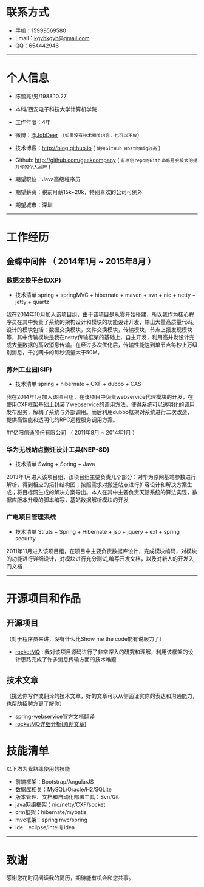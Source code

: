 

# 联系方式

- 手机：15999569580
- Email：kgyhkgyh@gmail.com
- QQ：654442946

---

# 个人信息

 - 陈鹏亮/男/1988.10.27
 - 本科/西安电子科技大学计算机学院 
 - 工作年限：4年
 - 微博：[@JobDeer](http://weibo.com/jobdeer) （``` 如果没有技术相关内容，也可以不放 ```）
 - 技术博客：http://blog.github.io ( ``` 使用GitHub Host的Big较高 ```  )
 - Github: http://github.com/geekcompany ( ``` 有原创repo的Github帐号会极大的提升你的个人品牌 ```  )

 - 期望职位：Java高级程序员
 - 期望薪资：税前月薪15k~20k，特别喜欢的公司可例外
 - 期望城市：深圳

---

# 工作经历

## 金蝶中间件 （ 2014年1月 ~ 2015年8月 ）

### 数据交换平台(DXP)
* 技术清单 spring + springMVC + hibernate + maven + svn + nio + netty + jetty + quartz

我在2014年10月加入该项目组，由于该项目是从零开始搭建，所以我作为核心程序员在其中负责了系统的架构设计和模块的功能设计开发，输出大量高质量代码。设计的模块包括：数据交换模块，文件交换模块，传输模块，节点上报发现模块等，其中传输模块是我在netty传输框架的基础上，自主开发，利用高并发设计完成大量数据的高效消息传输。在经过多次优化后，传输性能达到单节点每秒上万级别消息，千兆网卡的每秒流量大于50M。


### 苏州工业园(SIP)
* 技术清单 spring + hibernate + CXF + dubbo + CAS

我在2014年1月加入该项目组，在该项目中负责webservice代理模块的开发，在使用CXF框架基础上封装了webservice的调用方法，使得系统可以透明化的调用发布服务，解耦了系统与外部调用。而后利用dubbo框架对系统进行二次改造，提供高性能和透明化的RPC远程服务调用方案。


 
##亿阳信通股份有限公司 （ 2011年8月 ~ 2014年1月 ）

### 华为无线站点搬迁设计工具(NEP-SD)
* 技术清单 Swing + Spring + Java

2013年1月进入该项目组，该项目组主要负责几个部分：对华为原网基站参数进行解析，得到相应的拓扑结构图；按照需求对搬迁站点进行扩容设计和解决方案生成；将目标网生成的解决方案导出。本人在其中主要负责天馈系统的算法实现，数据库版本升级的脚本编写，基站数据解析模块的开发


### 广电项目管理系统 
* 技术清单 Struts + Spring + Hibernate + jsp + jquery + ext + spring security

2011年11月进入该项目组，在项目中主要负责数据库设计，完成模块编码，对模块的功能进行详细设计，对模块进行充分测试,编写开发文档，以及对新人的开发入门文档


---

# 开源项目和作品

## 开源项目
（对于程序员来讲，没有什么比Show me the code能有说服力了）

 - [rocketMQ](http://github.com/yourname/projectname) : 我对该项目源码进行了非常深入的研究和理解，利用该框架的设计思路完成了许多消息传输方面的技术难题

## 技术文章
（挑选你写作或翻译的技术文章，好的文章可以从侧面证实你的表达和沟通能力，也帮助招聘方更了解你）

- [spring-webservice官方文档翻译](https://www.gitbook.com/book/kgyhkgyh/sppring-ws-/details)
- [rocketMQ详细分析(原创文章)](https://www.gitbook.com/book/kgyhkgyh/rocketmq/details) 


# 技能清单

以下均为我熟练使用的技能

- 前端框架：Bootstrap/AngularJS
- 数据库相关：MySQL/Oracle/H2/SQLite
- 版本管理、文档和自动化部署工具：Svn/Git
- java网络框架：nio/netty/CXF/socket
- crm框架：hibernate/mybatis
- mvc框架：spring mvc/spring
- ide：eclipse/intellij idea




---

# 致谢
感谢您花时间阅读我的简历，期待能有机会和您共事。
